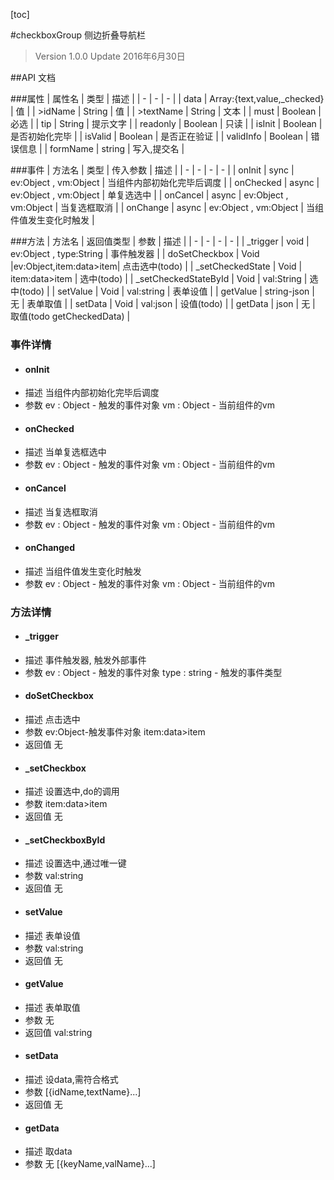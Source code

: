 [toc]

#checkboxGroup 侧边折叠导航栏
> Version 1.0.0
> Update 2016年6月30日

##API 文档

###属性
| 属性名 | 类型 | 描述 |
| - | - | - |
| data | Array:{text,value,_checked} | 值 |
| >idName | String |  值 |
| >textName | String | 文本 |
| must | Boolean | 必选 |
| tip | String | 提示文字 |
| readonly | Boolean | 只读 |
| isInit | Boolean | 是否初始化完毕 |
| isValid | Boolean | 是否正在验证 |
| validInfo | Boolean | 错误信息 |
| formName | string | 写入,提交名 |

###事件
| 方法名 | 类型 | 传入参数 | 描述 |
| - | - | - | - |
| onInit | sync | ev:Object , vm:Object | 当组件内部初始化完毕后调度 |
| onChecked | async | ev:Object , vm:Object | 单复选选中 |
| onCancel | async | ev:Object , vm:Object | 当复选框取消 |
| onChange | async | ev:Object , vm:Object | 当组件值发生变化时触发 |

###方法
| 方法名 | 返回值类型 | 参数 | 描述 |
| - | - | - | - |
| _trigger | void | ev:Object , type:String | 事件触发器 |
| doSetCheckbox | Void |ev:Object,item:data>item| 点击选中(todo) |
| _setCheckedState | Void | item:data>item | 选中(todo) |
| _setCheckedStateById | Void | val:String | 选中(todo) |
| setValue | Void | val:string | 表单设值 |
| getValue | string-json | 无 | 表单取值 |
| setData | Void | val:json | 设值(todo) |
| getData | json | 无 | 取值(todo getCheckedData) |
### 事件详情
* #### onInit
+ 描述
当组件内部初始化完毕后调度
+ 参数
ev : Object - 触发的事件对象
vm : Object - 当前组件的vm

* #### onChecked
+ 描述
当单复选框选中
+ 参数
ev : Object - 触发的事件对象
vm : Object - 当前组件的vm

* #### onCancel
+ 描述
当复选框取消
+ 参数
ev : Object - 触发的事件对象
vm : Object - 当前组件的vm

* #### onChanged
+ 描述
当组件值发生变化时触发
+ 参数
ev : Object - 触发的事件对象
vm : Object - 当前组件的vm



### 方法详情
* #### _trigger
+ 描述
事件触发器, 触发外部事件
+ 参数
ev : Object - 触发的事件对象
type : string - 触发的事件类型

* #### doSetCheckbox
+ 描述
点击选中
+ 参数
ev:Object-触发事件对象
item:data>item
+ 返回值
无
* #### _setCheckbox
+ 描述
设置选中,do的调用
+ 参数
item:data>item
+ 返回值
无
* #### _setCheckboxById
+ 描述
设置选中,通过唯一键
+ 参数
val:string
+ 返回值
无
 
* #### setValue
+ 描述
表单设值
+ 参数
val:string
+ 返回值
无

* #### getValue
+ 描述
表单取值
+ 参数
无
+ 返回值
val:string

* #### setData
+ 描述
设data,需符合格式
+ 参数
 [{idName,textName}...] 
+ 返回值
无

* #### getData
+ 描述
取data
+ 参数
无
[{keyName,valName}...] 


